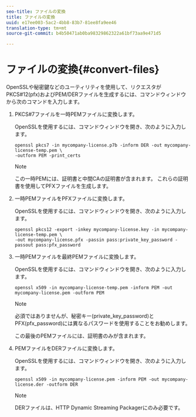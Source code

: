 ```yaml
---
seo-title: ファイルの変換
title: ファイルの変換
uuid: e17ee003-5ac2-4bb8-83b7-81ee8fa9ee46
translation-type: tm+mt
source-git-commit: b4b50471ab0ba98329862322a61bf73aa9e471d5

---
```



# ファイルの変換{#convert-files}

OpenSSLや秘密鍵などのユーティリティを使用して、リクエスタがPKCS#12(pfx)およびPEM/DERファイルを生成するには、コマンドウィンドウから次のコマンドを入力します。

1. PKCS#7ファイルを一時PEMファイルに変換します。

   OpenSSLを使用するには、コマンドウィンドウを開き、次のように入力します。

   ```
   openssl pkcs7 -in mycompany-license.p7b -inform DER -out mycompany-license-temp.pem \ 
   -outform PEM -print_certs 
   ```

   >[!NOTE]
   >
   >この一時PEMには、証明書と中間CAの証明書が含まれます。 これらの証明書を使用してPFXファイルを生成します。

1. 一時PEMファイルをPFXファイルに変換します。

   OpenSSLを使用するには、コマンドウィンドウを開き、次のように入力します。

   ```
   openssl pkcs12 -export -inkey mycompany-license.key -in mycompany-license-temp.pem \ 
   -out mycompany-license.pfx -passin pass:private_key_password -passout pass:pfx_password 
   ```

1. 一時PEMファイルを最終PEMファイルに変換します。

   OpenSSLを使用するには、コマンドウィンドウを開き、次のように入力します。

   ```
   openssl x509 -in mycompany-license-temp.pem -inform PEM -out mycompany-license.pem -outform PEM 
   ```

   >[!NOTE]
   >
   >必須ではありませんが、秘密キー(private_key_password)とPFX(pfx_password)には異なるパスワードを使用することをお勧めします。

   この最後のPEMファイルには、証明書のみが含まれます。

1. PEMファイルをDERファイルに変換します。

   OpenSSLを使用するには、コマンドウィンドウを開き、次のように入力します。

   ```
   openssl x509 -in mycompany-license.pem -inform PEM -out mycompany-license.der -outform DER 
   ```

   >[!NOTE]
   >
   >DERファイルは、HTTP Dynamic Streaming Packagerにのみ必要です。

